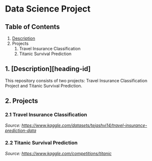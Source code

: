 # Data Science Project

## Table of Contents
1. [Description](#heading-id)
2. Projects
    1. Travel Insurance Classification
    2. Titanic Survival Prediction

## 1. [Description][heading-id]
This repository consists of two projects: Travel Insurance Classification Project and Titanic Survival Prediction.

## 2. Projects

### 2.1 Travel Insurance Classification
*Source: https://www.kaggle.com/datasets/tejashvi14/travel-insurance-prediction-data*

### 2.2 Titanic Survival Prediction
*Source: https://www.kaggle.com/competitions/titanic*